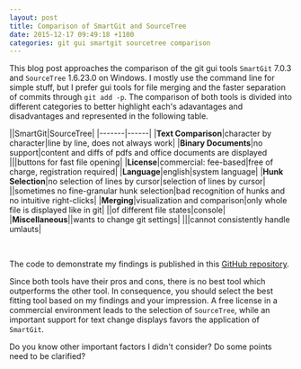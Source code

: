 ```yaml
---
layout: post
title: Comparison of SmartGit and SourceTree
date: 2015-12-17 09:49:18 +1100
categories: git gui smartgit sourcetree comparison 
---
```


This blog post approaches the comparison of the git gui tools `SmartGit` 7.0.3 and `SourceTree` 1.6.23.0 on Windows.
I mostly use the command line for simple stuff, but I prefer gui tools for file merging and the faster separation of commits through `git add -p`. The comparison of both tools is divided into different categories to better highlight each's adavantages and disadvantages and represented in the following table.

||SmartGit|SourceTree|
|-------|------|
|**Text Comparison**|character by character|line by line, does not always work|
|**Binary Documents**|no support|content and diffs of pdfs and office documents are displayed
|||buttons for fast file opening|
|**License**|commercial: fee-based|free of charge, registration required|
|**Language**|english|system language|
|**Hunk Selection**|no selection of lines by cursor|selection of lines by cursor|
||sometimes no fine-granular hunk selection|bad recognition of hunks and no intuitive right-clicks|
|**Merging**|visualization and comparison|only whole file is displayed like in git|
||of different file states|console|
|**Miscellaneous**||wants to change git settings|
|||cannot consistently handle umlauts|

<br>

The code to demonstrate my findings is published in this [GitHub repository](https://github.com/philippneugebauer/git_gui_test).

Since both tools have their pros and cons, there is no best tool which outperforms the other tool.
In consequence, you should select the best fitting tool based on my findings and your impression.
A free license in a commercial environment leads to the selection of `SourceTree`, while an important
support for text change displays favors the application of `SmartGit`.

Do you know other important factors I didn't consider? Do some points need to be clarified?
